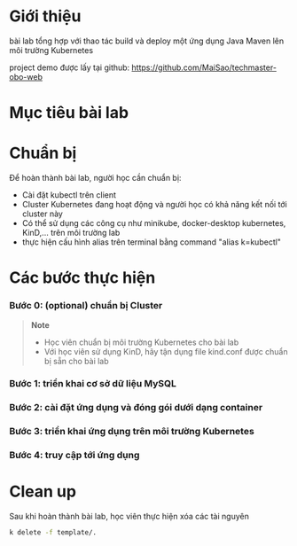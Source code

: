# Giới thiệu

bài lab tổng hợp với thao tác build và deploy một ứng dụng Java Maven lên môi trường Kubernetes

project demo được lấy tại github: https://github.com/MaiSao/techmaster-obo-web

# Mục tiêu bài lab

# Chuẩn bị

Để hoàn thành bài lab, người học cần chuẩn bị:

- Cài đặt kubectl trên client
- Cluster Kubernetes đang hoạt động và người học có khả năng kết nối tới cluster này
- Có thể sử dụng các công cụ như minikube, docker-desktop kubernetes, KinD,... trên môi trường lab
- thực hiện cấu hình alias trên terminal bằng command "alias k=kubectl"

# Các bước thực hiện

### Bước 0: (optional) chuẩn bị Cluster

> **Note**
>
> - Học viên chuẩn bị môi trường Kubernetes cho bài lab
> - Với học viên sử dụng KinD, hãy tận dụng file kind.conf được chuẩn bị sẵn cho bài lab

### Bước 1: triển khai cơ sở dữ liệu MySQL

### Bước 2: cài đặt ứng dụng và đóng gói dưới dạng container

### Bước 3: triển khai ứng dụng trên môi trường Kubernetes

### Bước 4: truy cập tới ứng dụng

# Clean up

Sau khi hoàn thành bài lab, học viên thực hiện xóa các tài nguyên

```bash
k delete -f template/.
```
